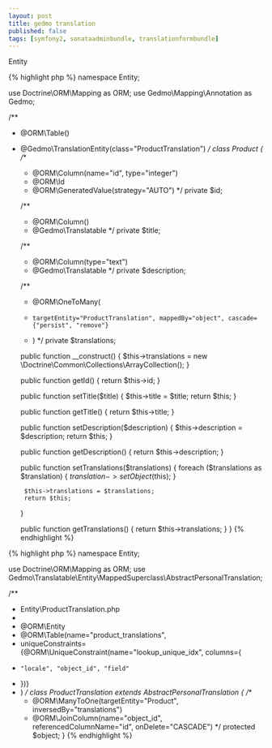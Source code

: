 ```yaml
---
layout: post
title: gedmo translation
published: false
tags: [symfony2, sonataadminbundle, translationformbundle]
---
```


<p>Entity</p>
{% highlight php %}
namespace Entity;

use Doctrine\ORM\Mapping as ORM;
use Gedmo\Mapping\Annotation as Gedmo;

/**
 * @ORM\Table()
 * @Gedmo\TranslationEntity(class="ProductTranslation")
 */
class Product
{
    /**
     * @ORM\Column(name="id", type="integer")
     * @ORM\Id
     * @ORM\GeneratedValue(strategy="AUTO")
     */
    private $id;

    /**
     * @ORM\Column()
     * @Gedmo\Translatable
     */
    private $title;

    /**
     * @ORM\Column(type="text")
     * @Gedmo\Translatable
     */
    private $description;

    /**
     * @ORM\OneToMany(
     *     targetEntity="ProductTranslation", mappedBy="object", cascade={"persist", "remove"}
     * )
     */
    private $translations;

    public function __construct()
    {
        $this->translations = new \Doctrine\Common\Collections\ArrayCollection();
    }

    public function getId()
    {
        return $this->id;
    }

    public function setTitle($title)
    {
        $this->title = $title;
        return $this;
    }

    public function getTitle()
    {
        return $this->title;
    }

    public function setDescription($description)
    {
        $this->description = $description;
        return $this;
    }

    public function getDescription()
    {
        return $this->description;
    }

    public function setTranslations($translations)
    {
        foreach ($translations as $translation) {
            $translation->setObject($this);
        }

        $this->translations = $translations;
        return $this;
    }

    public function getTranslations()
    {
        return $this->translations;
    }
}
{% endhighlight %}



{% highlight php %}
namespace Entity;

use Doctrine\ORM\Mapping as ORM;
use Gedmo\Translatable\Entity\MappedSuperclass\AbstractPersonalTranslation;

/**
 * Entity\ProductTranslation.php
 *
 * @ORM\Entity
 * @ORM\Table(name="product_translations",
 *   uniqueConstraints={@ORM\UniqueConstraint(name="lookup_unique_idx", columns={
 *     "locale", "object_id", "field"
 *   })}
 * )
 */
class ProductTranslation extends AbstractPersonalTranslation
{
    /**
     * @ORM\ManyToOne(targetEntity="Product", inversedBy="translations")
     * @ORM\JoinColumn(name="object_id", referencedColumnName="id", onDelete="CASCADE")
     */
    protected $object;
}
{% endhighlight %}